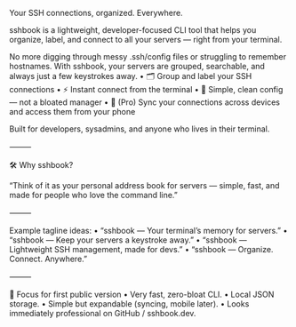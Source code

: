 Your SSH connections, organized. Everywhere.

sshbook is a lightweight, developer-focused CLI tool that helps you organize, label, and connect to all your servers — right from your terminal.

No more digging through messy .ssh/config files or struggling to remember hostnames.
With sshbook, your servers are grouped, searchable, and always just a few keystrokes away.
• 🗂 Group and label your SSH connections
• ⚡ Instant connect from the terminal
• 📖 Simple, clean config — not a bloated manager
• 📱 (Pro) Sync your connections across devices and access them from your phone

Built for developers, sysadmins, and anyone who lives in their terminal.

⸻

🛠 Why sshbook?

“Think of it as your personal address book for servers — simple, fast, and made for people who love the command line.”

⸻

Example tagline ideas:
• “sshbook — Your terminal’s memory for servers.”
• “sshbook — Keep your servers a keystroke away.”
• “sshbook — Lightweight SSH management, made for devs.”
• “sshbook — Organize. Connect. Anywhere.”

⸻

🎯 Focus for first public version
• Very fast, zero-bloat CLI.
• Local JSON storage.
• Simple but expandable (syncing, mobile later).
• Looks immediately professional on GitHub / sshbook.dev.
